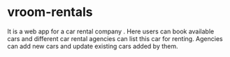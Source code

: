 # vroom-rentals
It is a web app for a car rental company . Here users can book available cars and different car rental agencies can list this car for renting. Agencies can add new cars and update existing cars added by them.
